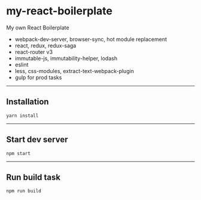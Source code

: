 # my-react-boilerplate

My own React Boilerplate

- webpack-dev-server, browser-sync, hot module replacement
- react, redux, redux-saga
- react-router v3
- immutable-js, immutability-helper, lodash
- eslint
- less, css-modules, extract-text-webpack-plugin
- gulp for prod tasks

--------------

## Installation

`yarn install`

--------------

## Start dev server

`npm start`

--------------

## Run build task

`npm run build`